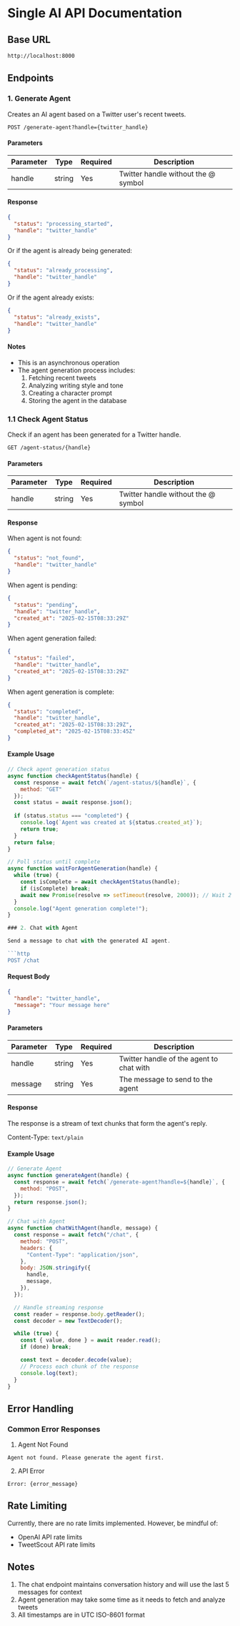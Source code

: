 # Single AI API Documentation

## Base URL

```txt
http://localhost:8000
```

## Endpoints

### 1. Generate Agent

Creates an AI agent based on a Twitter user's recent tweets.

```http
POST /generate-agent?handle={twitter_handle}
```

#### Parameters

| Parameter | Type   | Required | Description                         |
| --------- | ------ | -------- | ----------------------------------- |
| handle    | string | Yes      | Twitter handle without the @ symbol |

#### Response

```json
{
  "status": "processing_started",
  "handle": "twitter_handle"
}
```

Or if the agent is already being generated:
```json
{
  "status": "already_processing",
  "handle": "twitter_handle"
}
```

Or if the agent already exists:
```json
{
  "status": "already_exists",
  "handle": "twitter_handle"
}
```

#### Notes

- This is an asynchronous operation
- The agent generation process includes:
  1. Fetching recent tweets
  2. Analyzing writing style and tone
  3. Creating a character prompt
  4. Storing the agent in the database

### 1.1 Check Agent Status

Check if an agent has been generated for a Twitter handle.

```http
GET /agent-status/{handle}
```

#### Parameters

| Parameter | Type   | Required | Description                         |
| --------- | ------ | -------- | ----------------------------------- |
| handle    | string | Yes      | Twitter handle without the @ symbol |

#### Response

When agent is not found:
```json
{
  "status": "not_found",
  "handle": "twitter_handle"
}
```

When agent is pending:
```json
{
  "status": "pending",
  "handle": "twitter_handle",
  "created_at": "2025-02-15T08:33:29Z"
}
```

When agent generation failed:
```json
{
  "status": "failed",
  "handle": "twitter_handle",
  "created_at": "2025-02-15T08:33:29Z"
}
```

When agent generation is complete:
```json
{
  "status": "completed",
  "handle": "twitter_handle",
  "created_at": "2025-02-15T08:33:29Z",
  "completed_at": "2025-02-15T08:33:45Z"
}
```

#### Example Usage

```javascript
// Check agent generation status
async function checkAgentStatus(handle) {
  const response = await fetch(`/agent-status/${handle}`, {
    method: "GET"
  });
  const status = await response.json();
  
  if (status.status === "completed") {
    console.log(`Agent was created at ${status.created_at}`);
    return true;
  }
  return false;
}

// Poll status until complete
async function waitForAgentGeneration(handle) {
  while (true) {
    const isComplete = await checkAgentStatus(handle);
    if (isComplete) break;
    await new Promise(resolve => setTimeout(resolve, 2000)); // Wait 2 seconds
  }
  console.log("Agent generation complete!");
}

### 2. Chat with Agent

Send a message to chat with the generated AI agent.

```http
POST /chat
```

#### Request Body

```json
{
  "handle": "twitter_handle",
  "message": "Your message here"
}
```

#### Parameters

| Parameter | Type   | Required | Description                              |
| --------- | ------ | -------- | ---------------------------------------- |
| handle    | string | Yes      | Twitter handle of the agent to chat with |
| message   | string | Yes      | The message to send to the agent         |

#### Response

The response is a stream of text chunks that form the agent's reply.

Content-Type: `text/plain`

#### Example Usage

```javascript
// Generate Agent
async function generateAgent(handle) {
  const response = await fetch(`/generate-agent?handle=${handle}`, {
    method: "POST",
  });
  return response.json();
}

// Chat with Agent
async function chatWithAgent(handle, message) {
  const response = await fetch("/chat", {
    method: "POST",
    headers: {
      "Content-Type": "application/json",
    },
    body: JSON.stringify({
      handle,
      message,
    }),
  });

  // Handle streaming response
  const reader = response.body.getReader();
  const decoder = new TextDecoder();

  while (true) {
    const { value, done } = await reader.read();
    if (done) break;

    const text = decoder.decode(value);
    // Process each chunk of the response
    console.log(text);
  }
}
```

## Error Handling

### Common Error Responses

1. Agent Not Found

```text
Agent not found. Please generate the agent first.
```

2. API Error

```text
Error: {error_message}
```

## Rate Limiting

Currently, there are no rate limits implemented. However, be mindful of:

- OpenAI API rate limits
- TweetScout API rate limits

## Notes

1. The chat endpoint maintains conversation history and will use the last 5 messages for context
2. Agent generation may take some time as it needs to fetch and analyze tweets
3. All timestamps are in UTC ISO-8601 format
